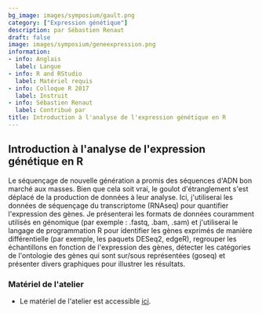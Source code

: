 ```yaml
---
bg_image: images/symposium/gault.png
category: ["Expression génétique"]
description: par Sébastien Renaut
draft: false
image: images/symposium/geneexpression.png
information:
- info: Anglais
  label: Langue
- info: R and RStudio
  label: Matériel requis
- info: Colloque R 2017
  label: Instruit
- info: Sébastien Renaut
  label: Contribué par
title: Introduction à l'analyse de l'expression génétique en R
---
```


## Introduction à l'analyse de l'expression génétique en R

Le séquençage de nouvelle génération a promis des séquences d'ADN bon marché aux masses. Bien que cela soit vrai, le goulot d'étranglement s'est déplacé de la production de données à leur analyse. Ici, j'utiliserai les données de séquençage du transcriptome (RNAseq) pour quantifier l'expression des gènes. Je présenterai les formats de données couramment utilisés en génomique (par exemple : .fastq, .bam, .sam) et j'utiliserai le langage de programmation R pour identifier les gènes exprimés de manière différentielle (par exemple, les paquets DESeq2, edgeR), regrouper les échantillons en fonction de l'expression des gènes, détecter les catégories de l'ontologie des gènes qui sont sur/sous représentées (goseq) et présenter divers graphiques pour illustrer les résultats.

### Matériel de l'atelier

- Le matériel de l'atelier est accessible [ici](https://github.com/seb951/rnaseq_workshop).
